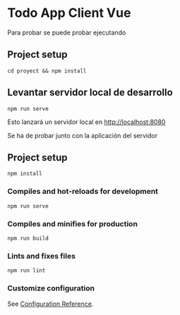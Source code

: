 
# Todo App Client Vue

Para probar se puede probar ejecutando 
## Project setup
```
cd proyect && npm install
```

## Levantar servidor local de desarrollo

```
npm run serve
```
Esto lanzará un servidor local en [http://localhost:8080](http://localhost:8080)


Se ha de probar junto con la aplicación del servidor







## Project setup
```
npm install
```

### Compiles and hot-reloads for development
```
npm run serve
```

### Compiles and minifies for production
```
npm run build
```

### Lints and fixes files
```
npm run lint
```

### Customize configuration
See [Configuration Reference](https://cli.vuejs.org/config/).